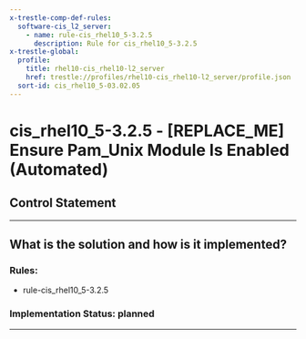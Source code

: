 ```yaml
---
x-trestle-comp-def-rules:
  software-cis_l2_server:
    - name: rule-cis_rhel10_5-3.2.5
      description: Rule for cis_rhel10_5-3.2.5
x-trestle-global:
  profile:
    title: rhel10-cis_rhel10-l2_server
    href: trestle://profiles/rhel10-cis_rhel10-l2_server/profile.json
  sort-id: cis_rhel10_5-03.02.05
---
```


# cis_rhel10_5-3.2.5 - \[REPLACE_ME\] Ensure Pam_Unix Module Is Enabled (Automated)

## Control Statement

______________________________________________________________________

## What is the solution and how is it implemented?

<!-- For implementation status enter one of: implemented, partial, planned, alternative, not-applicable -->

<!-- Note that the list of rules under ### Rules: is read-only and changes will not be captured after assembly to JSON -->

<!-- Add control implementation description here for control: cis_rhel10_5-3.2.5 -->

### Rules:

  - rule-cis_rhel10_5-3.2.5

### Implementation Status: planned

______________________________________________________________________

